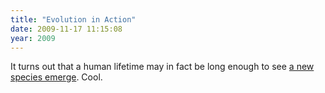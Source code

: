 ```yaml
---
title: "Evolution in Action"
date: 2009-11-17 11:15:08
year: 2009
---
```

It turns out that a human lifetime may in fact be long enough to see <a href="http://www.nature.com/news/2009/091116/full/news.2009.1089.html">a new species emerge</a>. Cool.

